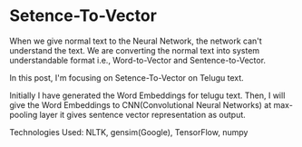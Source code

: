 # Setence-To-Vector

When we give normal text to the Neural Network, the network can't understand the text. We are converting the normal text into system understandable format i.e., Word-to-Vector and Sentence-to-Vector.

In this post, I'm focusing on Setence-To-Vector on Telugu text.
	
Initially I have generated the Word Embeddings for telugu text.
Then, I will give the Word Embeddings to CNN(Convolutional Neural Networks) at max-pooling layer it gives sentence vector	    representation as output.

Technologies Used:
	NLTK, gensim(Google), TensorFlow, numpy

	
